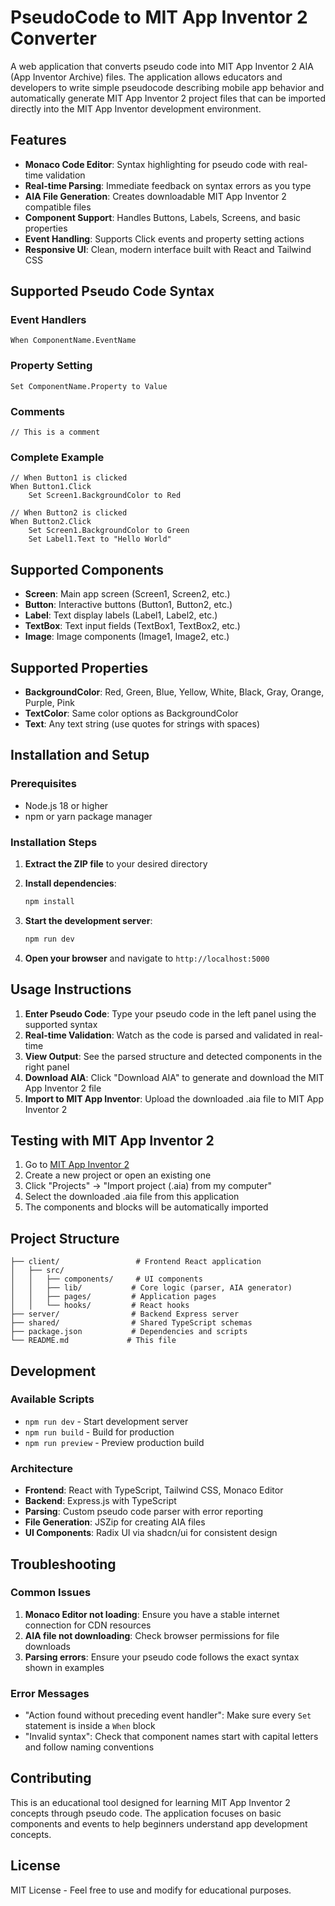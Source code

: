 # PseudoCode to MIT App Inventor 2 Converter

A web application that converts pseudo code into MIT App Inventor 2 AIA (App Inventor Archive) files. The application allows educators and developers to write simple pseudocode describing mobile app behavior and automatically generate MIT App Inventor 2 project files that can be imported directly into the MIT App Inventor development environment.

## Features

- **Monaco Code Editor**: Syntax highlighting for pseudo code with real-time validation
- **Real-time Parsing**: Immediate feedback on syntax errors as you type
- **AIA File Generation**: Creates downloadable MIT App Inventor 2 compatible files
- **Component Support**: Handles Buttons, Labels, Screens, and basic properties
- **Event Handling**: Supports Click events and property setting actions
- **Responsive UI**: Clean, modern interface built with React and Tailwind CSS

## Supported Pseudo Code Syntax

### Event Handlers
```
When ComponentName.EventName
```

### Property Setting
```
Set ComponentName.Property to Value
```

### Comments
```
// This is a comment
```

### Complete Example
```
// When Button1 is clicked
When Button1.Click
    Set Screen1.BackgroundColor to Red

// When Button2 is clicked
When Button2.Click
    Set Screen1.BackgroundColor to Green
    Set Label1.Text to "Hello World"
```

## Supported Components

- **Screen**: Main app screen (Screen1, Screen2, etc.)
- **Button**: Interactive buttons (Button1, Button2, etc.)
- **Label**: Text display labels (Label1, Label2, etc.)
- **TextBox**: Text input fields (TextBox1, TextBox2, etc.)
- **Image**: Image components (Image1, Image2, etc.)

## Supported Properties

- **BackgroundColor**: Red, Green, Blue, Yellow, White, Black, Gray, Orange, Purple, Pink
- **TextColor**: Same color options as BackgroundColor
- **Text**: Any text string (use quotes for strings with spaces)

## Installation and Setup

### Prerequisites
- Node.js 18 or higher
- npm or yarn package manager

### Installation Steps

1. **Extract the ZIP file** to your desired directory

2. **Install dependencies**:
   ```bash
   npm install
   ```

3. **Start the development server**:
   ```bash
   npm run dev
   ```

4. **Open your browser** and navigate to `http://localhost:5000`

## Usage Instructions

1. **Enter Pseudo Code**: Type your pseudo code in the left panel using the supported syntax
2. **Real-time Validation**: Watch as the code is parsed and validated in real-time
3. **View Output**: See the parsed structure and detected components in the right panel
4. **Download AIA**: Click "Download AIA" to generate and download the MIT App Inventor 2 file
5. **Import to MIT App Inventor**: Upload the downloaded .aia file to MIT App Inventor 2

## Testing with MIT App Inventor 2

1. Go to [MIT App Inventor 2](http://ai2.appinventor.mit.edu/)
2. Create a new project or open an existing one
3. Click "Projects" → "Import project (.aia) from my computer"
4. Select the downloaded .aia file from this application
5. The components and blocks will be automatically imported

## Project Structure

```
├── client/                 # Frontend React application
│   ├── src/
│   │   ├── components/     # UI components
│   │   ├── lib/           # Core logic (parser, AIA generator)
│   │   ├── pages/         # Application pages
│   │   └── hooks/         # React hooks
├── server/                # Backend Express server
├── shared/                # Shared TypeScript schemas
├── package.json           # Dependencies and scripts
└── README.md             # This file
```

## Development

### Available Scripts

- `npm run dev` - Start development server
- `npm run build` - Build for production
- `npm run preview` - Preview production build

### Architecture

- **Frontend**: React with TypeScript, Tailwind CSS, Monaco Editor
- **Backend**: Express.js with TypeScript
- **Parsing**: Custom pseudo code parser with error reporting
- **File Generation**: JSZip for creating AIA files
- **UI Components**: Radix UI via shadcn/ui for consistent design

## Troubleshooting

### Common Issues

1. **Monaco Editor not loading**: Ensure you have a stable internet connection for CDN resources
2. **AIA file not downloading**: Check browser permissions for file downloads
3. **Parsing errors**: Ensure your pseudo code follows the exact syntax shown in examples

### Error Messages

- "Action found without preceding event handler": Make sure every `Set` statement is inside a `When` block
- "Invalid syntax": Check that component names start with capital letters and follow naming conventions

## Contributing

This is an educational tool designed for learning MIT App Inventor 2 concepts through pseudo code. The application focuses on basic components and events to help beginners understand app development concepts.

## License

MIT License - Feel free to use and modify for educational purposes.